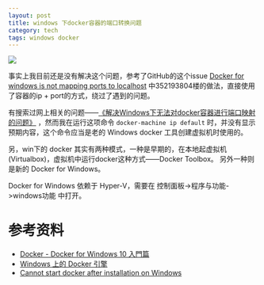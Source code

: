 ```yaml
---
layout: post
title: windows 下docker容器的端口转换问题
category: tech
tags: windows docker
---
```

![](https://cdn.kelu.org/blog/tags/windows.jpg)

事实上我目前还是没有解决这个问题，参考了GitHub的这个issue [Docker for windows is not mapping ports to localhost](https://github.com/docker/for-win/issues/204#issuecomment-352193804) 中352193804楼的做法，直接使用了容器的ip + port的方式，绕过了遇到的问题。

有搜索过网上相关的问题——[《解决Windows下无法对docker容器进行端口映射的问题》](https://blog.csdn.net/qq_33212500/article/details/79412930) ，然而我在运行这项命令 `docker-machine ip default` 时，并没有显示预期内容，这个命令应当是老的 Windows docker 工具创建虚拟机时使用的。

另，win下的 docker 其实有两种模式，一种是早期的，在本地起虚拟机(Virtualbox)，虚拟机中运行docker这种方式——Docker Toolbox。 另外一种则是新的 Docker for Windows。

Docker for Windows 依赖于 Hyper-V，需要在 控制面板->程序与功能->windows功能 中打开。



# 参考资料

* [Docker - Docker for Windows 10 入門篇](https://skychang.github.io/2017/01/06/Docker-Docker_for_Windows_10_First/)
* [Windows 上的 Docker 引擎](https://docs.microsoft.com/zh-cn/virtualization/windowscontainers/manage-docker/configure-docker-daemon)
* [Cannot start docker after installation on Windows](https://stackoverflow.com/questions/36885985/cannot-start-docker-after-installation-on-windows)